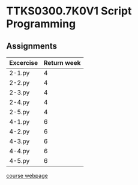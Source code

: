 # TTKS0300.7K0V1 Script Programming
## Assignments
|Excercise|Return week|
|:----|-------------|
|2-1.py|4|
|2-2.py|4|
|2-3.py|4|
|2-4.py|4|
|2-5.py|4|
|4-1.py|6|
|4-2.py|6|
|4-3.py|6|
|4-4.py|6|
|4-5.py|6|

[course webpage](http://student.labranet.jamk.fi/~pelju/k17/script_python3)
